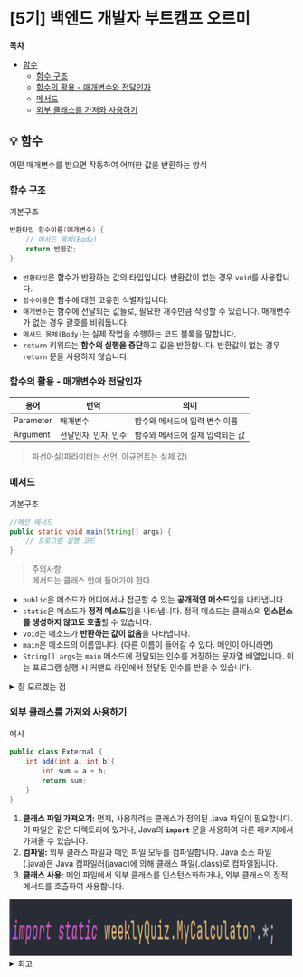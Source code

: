 # [5기] 백엔드 개발자 부트캠프 오르미

  **목차**
- [함수](#함수)
  - [함수 구조](#함수-구조)
  - [함수의 활용 - 매개변수와 전달인자](#매개변수와-전달인자)
  - [메서드](#메서드)
  - [외부 클래스를 가져와 사용하기](#외부-클래스)



## 💡 함수
<a id="함수"></a>

어떤 매개변수를 받으면 작동하여 어떠한 값을 반환하는 방식


### 함수 구조
<a id="함수-구조"></a>

기본구조
```java
반환타입 함수이름(매개변수) {
    // 메서드 몸체(Body)
    return 반환값;
}
```

- `반환타입`은 함수가 반환하는 값의 타입입니다. 반환값이 없는 경우 `void`를 사용합니다.
- `함수이름`은 함수에 대한 고유한 식별자입니다.
- `매개변수`는 함수에 전달되는 값들로, 필요한 개수만큼 작성할 수 있습니다. 매개변수가 없는 경우 괄호를 비워둡니다.
- `메서드 몸체(Body)`는 실제 작업을 수행하는 코드 블록을 말합니다.
- `return` 키워드는 **함수의 실행을 중단**하고 값을 반환합니다. 반환값이 없는 경우 `return` 문을 사용하지 않습니다.

### 함수의 활용 - 매개변수와 전달인자
<a id="매개변수와-전달인자"></a>


| 용어 | 번역 | 의미 |
| --- | --- | --- |
| Parameter | 매개변수 | 함수와 메서드에 입력 변수 이름 |
| Argument | 전달인자, 인자, 인수 | 함수와 메서드에 실제 입력되는 값 |


> 파선아실(파라미터는 선언, 아규먼트는 실제 값)

### 메서드
<a id="메서드"></a>

기본구조

```java
//메인 메서드
public static void main(String[] args) {
    // 프로그램 실행 코드
}
```

> 주의사항   
> 메서드는 클래스 안에 들어가야 한다.
>

- `public`은 메소드가 어디에서나 접근할 수 있는 **공개적인 메소드**임을 나타냅니다.
- `static`은 메소드가 **정적 메소드**임을 나타냅니다. 정적 메소드는 클래스의 **인스턴스를 생성하지 않고도 호출**할 수 있습니다.
- `void`는 메소드가 **반환하는 값이 없음**을 나타냅니다.
- `main`은 메소드의 이름입니다. (다른 이름이 들어갈 수 있다. 메인이 아니라면)
- `String[] args`는 `main` 메소드에 전달되는 인수를 저장하는 문자열 배열입니다. 이는 프로그램 실행 시 커맨드 라인에서 전달된 인수를 받을 수 있습니다.

<details>
<summary> 잘 모르겠는 점 </summary>

String[] args 이부분의 설명은 잘 모르겠습니다.

</details>

### 외부 클래스를 가져와 사용하기
<a id="외부-클래스"></a>

예시

```java
public class External {
    int add(int a, int b){
        int sum = a + b;
        return sum;
    }
}
```

1. **클래스 파일 가져오기:** 먼저, 사용하려는 클래스가 정의된 .java 파일이 필요합니다. 이 파일은 같은 디렉토리에 있거나, Java의 **`import`** 문을 사용하여 다른 패키지에서 가져올 수 있습니다.
2. **컴파일:** 외부 클래스 파일과 메인 파일 모두를 컴파일합니다. Java 소스 파일(.java)은 Java 컴파일러(javac)에 의해 클래스 파일(.class)로 컴파일됩니다.
3. **클래스 사용:** 메인 파일에서 외부 클래스를 인스턴스화하거나, 외부 클래스의 정적 메서드를 호출하여 사용합니다.

<img src="img/day26/import.png" width="500" height="100" alt="">

<details>
<summary> 회고 </summary>

따로 코딩 테스트 스터디에서 진도를 나갔어서 너무 어렵지는 않았어서<br>
코테시간은 좀 좋습니다ㅎㅎ <br>
계속 공부해서 더 발전하도록 노력하겠습니다~<br>

</details>


